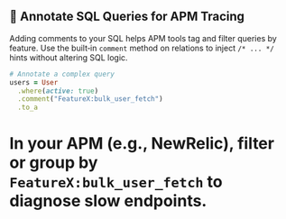 ## 💾 Annotate SQL Queries for APM Tracing

Adding comments to your SQL helps APM tools tag and filter queries by feature. Use the built‑in `comment` method on relations to inject `/* ... */` hints without altering SQL logic.

```ruby
# Annotate a complex query
users = User
  .where(active: true)
  .comment("FeatureX:bulk_user_fetch")
  .to_a
```

# In your APM (e.g., NewRelic), filter or group by `FeatureX:bulk_user_fetch` to diagnose slow endpoints.